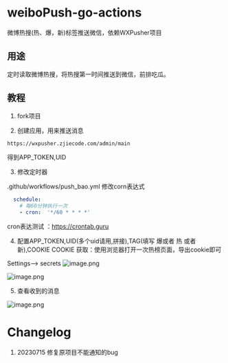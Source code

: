 # weiboPush-go-actions
微博热搜(热、爆，新)标签推送微信，依赖WXPusher项目


## 用途

定时读取微博热搜，将热搜第一时间推送到微信，前排吃瓜。


## 教程

1. fork项目

2. 创建应用，用来推送消息

```html
https://wxpusher.zjiecode.com/admin/main
```
得到APP_TOKEN,UID

3. 修改定时器

.github/workflows/push_bao.yml 修改corn表达式

```yml
  schedule:
    # 每60分钟执行一次
    - cron:  '*/60 * * * *'
```
cron表达测试 ：https://crontab.guru

4. 配置APP_TOKEN,UID(多个uid请用,拼接),TAG(填写 爆或者 热 或者 新),COOKIE
COOKIE 获取：使用浏览器打开一次热榜页面，导出cookie即可

Settings--> secrets
![image.png](https://i.loli.net/2021/04/03/TNM2a8OSGXp6Z1F.png)

![image.png](https://i.loli.net/2021/04/03/yEPU5kdWz8RMecY.png)

5. 查看收到的消息

![image.png](https://i.loli.net/2021/04/16/jYKTorZRBfmkghD.png)

# Changelog
1. 20230715 修复原项目不能通知的bug